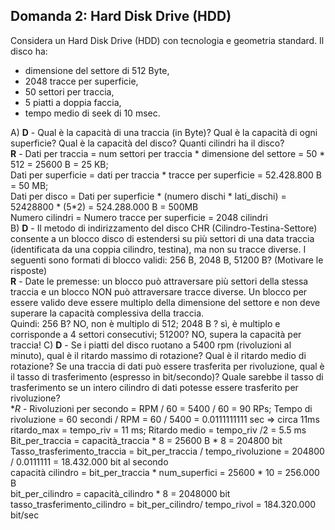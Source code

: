 ## Domanda 2: Hard Disk Drive (HDD)

Considera un Hard Disk Drive (HDD) con tecnologia e geometria standard. Il disco ha:
* dimensione del settore di 512 Byte,
* 2048 tracce per superficie,
* 50 settori per traccia,
* 5 piatti a doppia faccia,
* tempo medio di seek di 10 msec.

A) **D** - Qual è la capacità di una traccia (in Byte)? Qual è la capacità di ogni superficie? Qual è la capacità del disco? Quanti cilindri ha il disco?<br>
**R** - Dati per traccia = num settori per traccia * dimensione del settore = 50 * 512 = 25600 B = 25 KB;
<br> Dati per superficie = dati per traccia * tracce per superficie = 52.428.800 B = 50 MB; <br>
Dati per disco = Dati per superficie * (numero dischi * lati_dischi) = 52428800 * (5*2) = 524.288.000 B = 500MB<br>
Numero cilindri = Numero tracce per superficie = 2048 cilindri <br>
B) **D** - Il metodo di indirizzamento del disco CHR (Cilindro-Testina-Settore) consente a un blocco disco di estendersi su più settori di una data traccia (identificata da una coppia cilindro, testina), ma non su tracce diverse. I seguenti sono formati di blocco validi: 256 B, 2048 B, 51200 B? (Motivare le risposte)<br>
**R** - Date le premesse: un blocco può attraversare più settori della stessa traccia e un blocco NON può attraversare tracce diverse. Un blocco per essere valido deve essere multiplo della dimensione del settore e non deve superare la capacità complessiva della traccia.<br>
Quindi: 256 B? NO, non è multiplo di 512; 2048 B ? sì, è multiplo e corrisponde a 4 settori consecutivi; 51200? NO, supera la capacità per traccia!
C) **D** - Se i piatti del disco ruotano a 5400 rpm (rivoluzioni al minuto), qual è il ritardo massimo di rotazione? Qual è il ritardo medio di rotazione?
Se una traccia di dati può essere trasferita per rivoluzione, qual è il tasso di trasferimento (espresso in bit/secondo)?
Quale sarebbe il tasso di trasferimento se un intero cilindro di dati potesse essere trasferito per rivoluzione?<br>
**R* - Rivoluzioni per secondo = RPM / 60 = 5400 / 60 = 90 RPs; Tempo di rivoluzione = 60 secondi / RPM = 60 / 5400 = 0.0111111111 sec => circa 11ms <br>
ritardo_max = tempo_riv = 11 ms; Ritardo medio = tempo_riv /2 = 5.5 ms
Bit_per_traccia = capacità_traccia * 8 = 25600 B * 8 = 204800 bit <br>
Tasso_trasferimento_traccia = bit_per_traccia / tempo_rivoluzione = 204800 / 0.0111111 = 18.432.000 bit al secondo<br>
capacità cilindro = bit_per_traccia * num_superfici = 25600 * 10 = 256.000 B<br>
bit_per_cilindro = capacità_cilindro * 8 = 2048000 bit<br>
tasso_trasferimento_cilindro = bit_per_cilindro/ tempo_rivol = 184.320.000 bit/sec<br>
<!--Non ci serve: throughput massimo = Dati per traccia * rivoluzioni per secondo = 25600 * 90 = 2.304.000;--> <br>